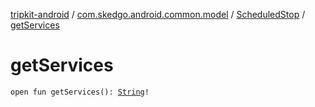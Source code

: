 [tripkit-android](../../index.md) / [com.skedgo.android.common.model](../index.md) / [ScheduledStop](index.md) / [getServices](./get-services.md)

# getServices

`open fun getServices(): `[`String`](https://kotlinlang.org/api/latest/jvm/stdlib/kotlin/-string/index.html)`!`